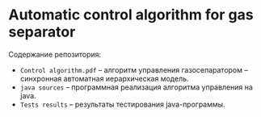 # Automatic control algorithm for gas separator

Содержание репозитория:
- `Control algorithm.pdf` – алгоритм управления газосепаратором – синхронная автоматная иерархическая модель.
- `java sources` – программная реализация алгоритма управления на java.
- `Tests results` – результаты тестирования java-программы.